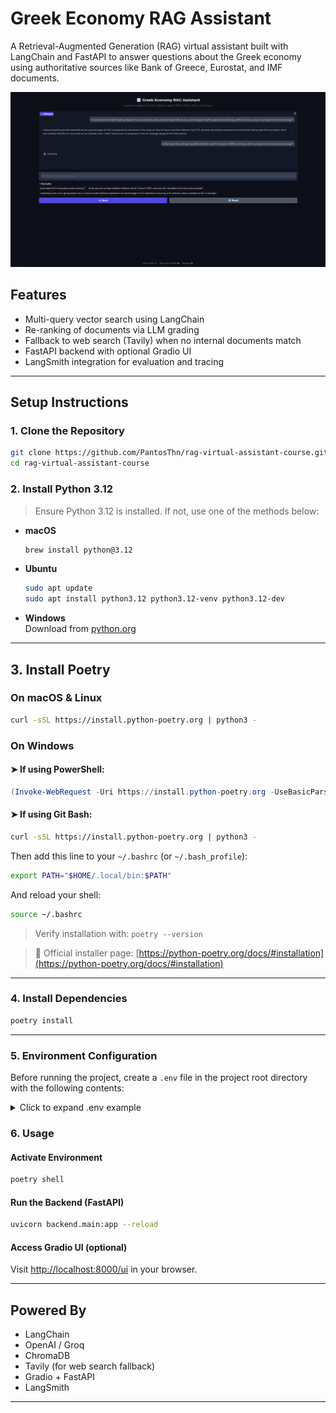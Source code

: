# Greek Economy RAG Assistant

A Retrieval-Augmented Generation (RAG) virtual assistant built with LangChain and FastAPI to answer questions about the Greek economy using authoritative sources like Bank of Greece, Eurostat, and IMF documents.


![App Screenshot](./data/images/rag_example.png)


## Features

- Multi-query vector search using LangChain
- Re-ranking of documents via LLM grading
- Fallback to web search (Tavily) when no internal documents match
- FastAPI backend with optional Gradio UI
- LangSmith integration for evaluation and tracing

---

##  Setup Instructions

### 1. Clone the Repository

```bash
git clone https://github.com/PantosThn/rag-virtual-assistant-course.git
cd rag-virtual-assistant-course
```

### 2. Install Python 3.12

> Ensure Python 3.12 is installed. If not, use one of the methods below:

- **macOS**
  ```bash
  brew install python@3.12
  ```
- **Ubuntu**
  ```bash
  sudo apt update
  sudo apt install python3.12 python3.12-venv python3.12-dev
  ```
- **Windows**  
  Download from [python.org](https://www.python.org/downloads/release/python-3100/)

---

##  3. Install Poetry

### On macOS & Linux

```bash
curl -sSL https://install.python-poetry.org | python3 -
```

### On Windows

#### ➤ If using **PowerShell**:

```powershell
(Invoke-WebRequest -Uri https://install.python-poetry.org -UseBasicParsing).Content | python -
```

#### ➤ If using **Git Bash**:

```bash
curl -sSL https://install.python-poetry.org | python3 -
```

Then add this line to your `~/.bashrc` (or `~/.bash_profile`):

```bash
export PATH="$HOME/.local/bin:$PATH"
```

And reload your shell:

```bash
source ~/.bashrc
```

> Verify installation with: `poetry --version`

> 🔗 Official installer page: [https://python-poetry.org/docs/#installation](https://python-poetry.org/docs/#installation)

---

### 4. Install Dependencies

```bash
poetry install
```

---

### 5.  Environment Configuration

Before running the project, create a `.env` file in the project root directory with the following contents:

<details>
<summary>Click to expand .env example</summary>

```env
# Option 1: Recommended (Groq)
GROQ_API_KEY=your-groq-api-key

# Option 2: OpenAI (if you have one)
OPENAI_API_KEY=your-openai-api-key

# Optional LangChain settings for LangSmith
LANGCHAIN_API_KEY=your-langsmith-api-key
LANGCHAIN_TRACING_V2=true
LANGCHAIN_ENDPOINT=https://api.smith.langchain.com
USER_AGENT=Mozilla/5.0 (compatible; RAG-TutorialBot/1.0; +https://yourwebsite.com/bot)

# Optional Web Search
TAVILY_API_KEY=your-tavily-api-key
```

</details>

### 6. Usage

#### Activate Environment

```bash
poetry shell
```

#### Run the Backend (FastAPI)

```bash
uvicorn backend.main:app --reload
```

#### Access Gradio UI (optional)

Visit [http://localhost:8000/ui](http://localhost:8000/ui) in your browser.


---

## Powered By

- LangChain
- OpenAI / Groq
- ChromaDB
- Tavily (for web search fallback)
- Gradio + FastAPI
- LangSmith

---
